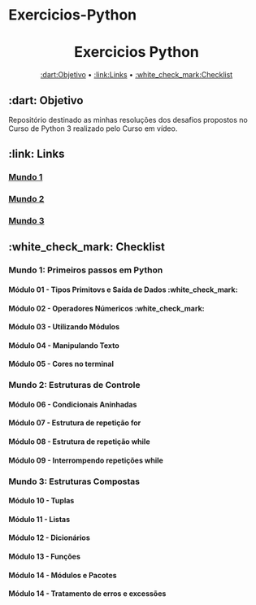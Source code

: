 # Exercicios-Python


<h1 align="center">Exercicios Python</h1>
<p align="center">
 <a href="#Objetivo">:dart:Objetivo</a> •
 <a href="#Links">:link:Links</a> • 
 <a href="#Checklist">:white_check_mark:Checklist</a>
</p>

<h2 id="Objetivo"> :dart: Objetivo </h2>
<p>Repositório destinado as minhas resoluções dos desafios propostos no Curso de Python 3 realizado pelo Curso em vídeo.</p>

<h2 id="Links">:link: Links</h2>
<h3><a href=https://youtube.com/playlist?list=PLHz_AreHm4dlKP6QQCekuIPky1CiwmdI6> Mundo 1</a></h3>
<h3><a href=https://youtube.com/playlist?list=PLHz_AreHm4dk_nZHmxxf_J0WRAqy5Czye>Mundo 2</a></h3>
<h3><a href=https://youtube.com/playlist?list=PLHz_AreHm4dksnH2jVTIVNviIMBVYyFnH>Mundo 3</a></h3>

<h2 id="Checklist" >:white_check_mark: Checklist</h2>

<h3>Mundo 1: Primeiros passos em Python</h3>

<h4>Módulo 01 - Tipos Primitovs e Saída de Dados :white_check_mark: </h4>

<h4>Módulo 02 - Operadores Númericos :white_check_mark: </h4>

<h4>Módulo 03 - Utilizando Módulos </h4>

<h4>Módulo 04 - Manipulando Texto </h4>

<h4>Módulo 05 - Cores no terminal </h4>

<h3>Mundo 2: Estruturas de Controle </h3>

<h4>Módulo 06 - Condicionais Aninhadas</h4>

<h4>Módulo 07 - Estrutura de repetição for</h4>

<h4>Módulo 08 - Estrutura de repetição while</h4>

<h4>Módulo 09 - Interrompendo repetições while</h4>

<h3>Mundo 3: Estruturas Compostas</h3>

<h4>Módulo 10 - Tuplas</h4>

<h4>Módulo 11 - Listas</h4>

<h4>Módulo 12 - Dicionários</h4>

<h4>Módulo 13 - Funções</h4>

<h4>Módulo 14 - Módulos e Pacotes</h4>

<h4>Módulo 14 - Tratamento de erros e excessões</h4>

